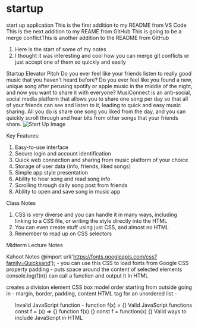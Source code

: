 # startup
start up application
This is the first addition to my README from VS Code
This is the next addition to my REAME from GitHub
This is going to be a merge conflictThis is another addition to the README from GitHub

1. Here is the start of some of my notes 
2. I thought it was interesting and cool how you can merge git conflicts or just accept one of them so quickly and easily


Startup Elevator Pitch
Do you ever feel like your friends listen to really good music that you haven't heard before? Do you ever feel like you found a new, unique song after perusing spotify or apple music in the middle of the night, and now you want to share it with everyone? MusiConnect is an anti-social, social media platform that allows you to share one song per day so that all of your friends can see and listen to it, leading to quick and easy music sharing. All you do is share one song you liked from the day, and you can quickly scroll through and hear bits from other songs that your friends share.
![Start Up Image](https://user-images.githubusercontent.com/106703710/215239031-e7e3a7ef-22fc-413c-a13f-0de3fa188add.jpeg)

Key Features:
1. Easy-to-use interface
2. Secure login and account identification
3. Quick web connection and sharing from music platform of your choice
4. Storage of user data (info, friends, liked songs)
5. Simple app style presentation
6. Ability to hear song and read song info
7. Scrolling through daily song post from friends
8. Ability to open and save song in music app


Class Notes
1. CSS is very diverse and you can handle it in many ways, including linking to a CSS file, or writing the style directly into the HTML
2. You can even create stuff using just CSS, and almost no HTML
3. Remember to read up on CSS selectors

Midterm Lecture Notes

Kahoot Notes
@import url('https://fonts.googleapis.com/css?family=Quicksand'); - you can use this CSS to load fonts from Google
CSS property padding - puts space around the content of selected elements
console.log(f(n)) can call a function and output it
In HTML <div> creates a division element
CSS box model order starting from outside going in - margin, border, padding, content
HTML tag for an unordered list - <ul>
Invalid JavaScript function - function f(x) = {}
Valid JavaScript functions
  const f = (x) => {}
  function f(x) {}
  const f = function(x) {}
Valid ways to include JavaScript in HTML
  <script>1+1</script>
  <script src='main.js' />
  <div onclick='1+1' />
 Ivalid - <javascript>1+1</javascript>
 Valid JavaScript object - { n:1 }
 Invalid 
  { n=1 }
  { "n"=1}
  { "n"="1" }
DOM textContent property - sets the child text for an element
Valid hyperlink HTML - <a href='https://c.com'>x</a>
Turn only a certain text blue - div.header { color: blue; }
Valid JSON - {"x":3}
Invalid
  {'x':3}
  {"x":undefined}
  {x:3}
Console comman to make a script executable - chmod +x deploy.sh
DNS subdomain example - c260.cs.byu.edu
To point to another DNS record, use this DNS record type - CNAME
